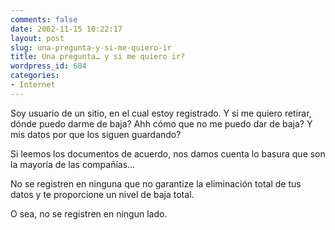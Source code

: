 ```yaml
---
comments: false
date: 2002-11-15 10:22:17
layout: post
slug: una-pregunta-y-si-me-quiero-ir
title: Una pregunta… y si me quiero ir?
wordpress_id: 684
categories:
- Internet
---
```


Soy usuario de un sitio, en el cual estoy registrado. Y si me quiero retirar, dónde puedo darme de baja? Ahh cómo que no me puedo dar de baja? Y mis datos por que los siguen guardando?





Si leemos los documentos de acuerdo, nos damos cuenta lo basura que son la mayoría de las compañías… 





No se registren en ninguna que no garantize la eliminación total de tus datos y te proporcione un nivel de baja total.





O sea, no se registren en ningun lado.




 

